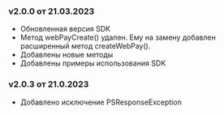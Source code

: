 ### v2.0.0 от 21.03.2023
* Обновленная версия SDK
* Метод webPayCreate() удален. Ему на замену добавлен расширенный метод createWebPay(). 
* Добавлены новые методы
* Добавлены примеры использования SDK

### v2.0.3 от 21.0.2023
* Добавлено исключение PSResponseException
